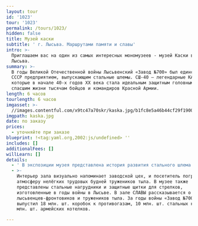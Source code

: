 ```yaml
---
layout: tour
id: '1023'
tour: '1023'
permalink: /tours/1023/
hidden: false
title: Музей каски
subtitle: ' г. Лысьва. Маршрутами памяти и славы'
intro: >-
  Приглашаем вас на один из самых интересных мономузеев - музей Каски в г.
  Лысьва.
summary: >-
  В годы Великой Отечественной войны Лысьвенский «Завод №700» был единственным в
  СССР предприятием, выпускающим стальные шлемы. СШ-40 – легендарные КАСКИ,
  которые в начале 40-х годов XX века стала идеальным защитным головным убором,
  спасшим жизни тысячам бойцов и командиров Красной Армии.
length: 6 часов
tourlength: 6 часов
imgasset: >-
  //images.contentful.com/x9tc47a70skr/kaska.jpg/b1fc8e5a46b44cf29f1900c06927e7eb/kaska.jpg
imgpath: kaska.jpg
date: по заказу
prices:
  - уточняйте при заказе
blueprint: !<tag:yaml.org,2002:js/undefined> ''
includes: []
additionalFees: []
willLearn: []
details:
  - ' В экспозиции музея представлена история развития стального шлема в двух мировых войнах. Коллекция лысьвенских касок была пополнена образцами частных коллекционеров Перми, Санкт-Петербурга, Москвы. Внимание посетителей обязательно привлекут французская каска 1915 г., немецкая каска 1916 г., английская каска 1935 г., американская, итальянская и другие …'
  - >-
    Интерьер зала визуально напоминает заводской цех, и посетитель погружается в
    атмосферу нелёгких трудовых будней тружеников тыла. В музее также
    представлены стальные нагрудники и защитные щитки для стрелков,
    изготовленные в годы войны в Лысьве. В зале СЛАВЫ рассказывается о подвиге
    лысьвенцев-фронтовиков и тружеников тыла. За годы войны «Завод №700»
    выпустил 18 млн. шт. коробок к противогазам, 10 млн. шт. стальных касок, 14
    млн. шт. армейских котелков. 

---
```

